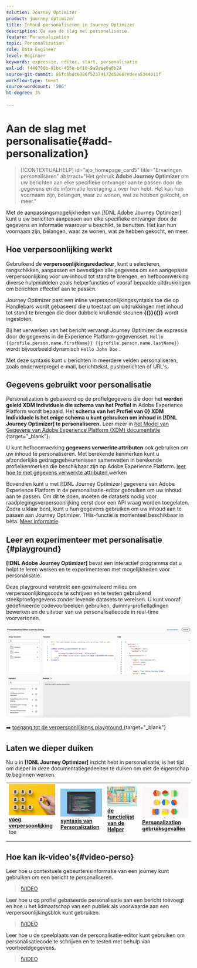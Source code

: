 ```yaml
---
solution: Journey Optimizer
product: journey optimizer
title: Inhoud personaliseren in Journey Optimizer
description: Ga aan de slag met personalisatie.
feature: Personalization
topic: Personalization
role: Data Engineer
level: Beginner
keywords: expressie, editor, start, personalisatie
exl-id: f448780b-91bc-455e-bf10-9a9aee0a0b24
source-git-commit: 85fc6bdc6386f52374172d50667edeea5344011f
workflow-type: tm+mt
source-wordcount: '506'
ht-degree: 3%

---
```


# Aan de slag met personalisatie{#add-personalization}

>[!CONTEXTUALHELP]
>id="ajo_homepage_card5"
>title="Ervaringen personaliseren"
>abstract="Het gebruik **Adobe Journey Optimizer** om uw berichten aan elke specifieke ontvanger aan te passen door de gegevens en de informatie leveraging u over hen hebt. Het kan hun voornaam zijn, belangen, waar ze wonen, wat ze hebben gekocht, en meer."

Met de aanpassingsmogelijkheden van [!DNL Adobe Journey Optimizer] kunt u uw berichten aanpassen aan elke specifieke ontvanger door de gegevens en informatie waarover u beschikt, te benutten. Het kan hun voornaam zijn, belangen, waar ze wonen, wat ze hebben gekocht, en meer.

## Hoe verpersoonlijking werkt

Gebruikend de **verpersoonlijkingsredacteur**, kunt u selecteren, rangschikken, aanpassen en bevestigen alle gegevens om een aangepaste verpersoonlijking voor uw inhoud tot stand te brengen, en hefboomwerking diverse hulpmiddelen zoals helperfuncties of vooraf bepaalde uitdrukkingen om berichten effectief aan te passen.

Journey Optimizer past een inline verpersoonlijkingssyntaxis toe die op Handlebars wordt gebaseerd die u toestaat om uitdrukkingen met inhoud tot stand te brengen die door dubbele krullende steunen **{{}}{{}}** wordt ingesloten.

Bij het verwerken van het bericht vervangt Journey Optimizer de expressie door de gegevens in de Experience Platform-gegevensset. `Hello {{profile.person.name.firstName}} {{profile.person.name.lastName}}` wordt bijvoorbeeld dynamisch `Hello John Doe` .

Met deze syntaxis kunt u berichten in meerdere velden personaliseren, zoals onderwerpregel e-mail, berichttekst, pushberichten of URL&#39;s.

## Gegevens gebruikt voor personalisatie

Personalization is gebaseerd op de profielgegevens die door het **worden geleid XDM Individuele die schema van het Profiel** in Adobe Experience Platform wordt bepaald. Het **schema van het Profiel van 0} XDM Individuele is het enige schema u kunt gebruiken om inhoud in [!DNL Journey Optimizer] te personaliseren.** Leer meer in [ het Model van Gegevens van Adobe Experience Platform (XDM) documentatie ](https://experienceleague.adobe.com/docs/experience-platform/xdm/home.html?lang=nl){target="_blank"}.

U kunt hefboomwerking **gegevens verwerkte attributen** ook gebruiken om uw inhoud te personaliseren. Met berekende kenmerken kunt u afzonderlijke gedragsgebeurtenissen samenvatten in berekende profielkenmerken die beschikbaar zijn op Adobe Experience Platform. [ leer hoe te met gegevens verwerkte attributen ](../audience/computed-attributes.md) werken

Bovendien kunt u met [!DNL Journey Optimizer] gegevens van Adobe Experience Platform in de personalisatie-editor gebruiken om uw inhoud aan te passen. Om dit te doen, moeten de datasets nodig voor raadplegingsverpersoonlijking eerst door een API vraag worden toegelaten. Zodra u klaar bent, kunt u hun gegevens gebruiken om uw inhoud aan te passen aan Journey Optimizer. THis-functie is momenteel beschikbaar in bèta. [Meer informatie](../personalization/lookup-aep-data.md)

## Leer en experimenteer met personalisatie {#playground}

**[!DNL Adobe Journey Optimizer]** bevat een interactief programma dat u helpt te leren werken en te experimenteren met mogelijkheden voor personalisatie.

Deze playground verstrekt een gesimuleerd milieu om verpersoonlijkingscode te schrijven en te testen gebruikend steekproefgegevens zonder levende datasets te vereisen. U kunt vooraf gedefinieerde codevoorbeelden gebruiken, dummy-profielladingen bewerken en de uitvoer van uw personalisatiecode in real-time voorvertonen.

![ verpersoonlijkings playground ](assets/playground.png)

➡️ [ toegang tot de verpersoonlijkings playground ](https://experienceleague.adobe.com/en/apps/journey-optimizer/ajo-personalization){target="_blank"}

## Laten we dieper duiken

Nu u in **[!DNL Journey Optimizer]** inzicht hebt in personalisatie, is het tijd om dieper in deze documentatiegedeelten te duiken om met de eigenschap te beginnen werken.

<table style="table-layout:fixed"><tr style="border: 0;">
<td>
<a href="personalization-build-expressions.md">
<img alt="personalisatie toevoegen" src="assets/do-not-localize/add.png">
</a>
<div>
<a href="personalization-build-expressions.md"><strong> voeg verpersoonlijking </strong></a> toe
</div>
<p>
</td>
<td>
<a href="../personalization/personalization-syntax.md">
<img alt="Lood" src="assets/do-not-localize/syntax.png">
</a>
<div><a href="../personalization/personalization-syntax.md"><strong> syntaxis van Personalization </strong>
</div>
<p>
</td>
<td>
<a href="../personalization/functions/functions.md">
<img alt="Onfrequent" src="assets/do-not-localize/functions.png">
</a>
<div>
<a href="../personalization/functions/functions.md"><strong> de functielijst van de Helper </strong></a>
</div>
<p></td>
<td>
<a href="../personalization/personalization-use-case.md">
<img alt="Onfrequent" src="assets/do-not-localize/uc.png">
</a>
<div>
<a href="../personalization/personalization-use-case.md"><strong> Personalization gebruiksgevallen </strong></a>
</div>
<p></td>
</tr></table>

## Hoe kan ik-video&#39;s{#video-perso}

Leer hoe u contextuele gebeurtenisinformatie van een journey kunt gebruiken om een bericht te personaliseren.

>[!VIDEO](https://video.tv.adobe.com/v/334165?quality=12)

Leer hoe u op profiel gebaseerde personalisatie aan een bericht toevoegt en hoe u het lidmaatschap van een publiek als voorwaarde aan een verpersoonlijkingsblok kunt gebruiken.

>[!VIDEO](https://video.tv.adobe.com/v/334078?quality=12)

Leer hoe u de speelplaats van de personalisatie-editor kunt gebruiken om personalisatiecode te schrijven en te testen met behulp van voorbeeldgegevens.

>[!VIDEO](https://video.tv.adobe.com/v/3457868?quality=12)
